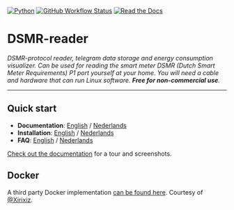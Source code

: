 [![Python](https://img.shields.io/badge/python-3.7%20|%203.8%20|%203.9-brightgreen.svg?style=for-the-badge)](https://devguide.python.org/#status-of-python-branches)
[![GitHub Workflow Status](https://img.shields.io/github/workflow/status/dsmrreader/dsmr-reader/Automated%20tests/v4?label=Tests&style=for-the-badge)](https://github.com/dsmrreader/dsmr-reader/actions)
[![Read the Docs](https://img.shields.io/readthedocs/dsmr-reader/v4?style=for-the-badge)](https://dsmr-reader.readthedocs.io/)


# DSMR-reader
*DSMR-protocol reader, telegram data storage and energy consumption visualizer. 
Can be used for reading the smart meter DSMR (Dutch Smart Meter Requirements) P1 port yourself at your home. 
You will need a cable and hardware that can run Linux software. 
**Free for non-commercial use**.*

----

## Quick start
- **Documentation**: [English](https://dsmr-reader.readthedocs.io/en/v4/index.html) / [Nederlands](https://dsmr-reader.readthedocs.io/nl/v4/index.html)
- **Installation**: [English](https://dsmr-reader.readthedocs.io/en/v4/tutorial/installation/step-by-step.html) / [Nederlands](https://dsmr-reader.readthedocs.io/nl/v4/tutorial/installation/step-by-step.html)
- **FAQ**: [English](https://dsmr-reader.readthedocs.io/en/v4/reference/faq.html) / [Nederlands](https://dsmr-reader.readthedocs.io/nl/v4/reference/faq.html)

[Check out the documentation](https://dsmr-reader.readthedocs.io/en/v4/explanation/about.html) for a tour and screenshots.


## Docker
A third party Docker implementation [can be found here](https://github.com/xirixiz/dsmr-reader-docker).
Courtesy of [@Xirixiz](https://github.com/xirixiz).
